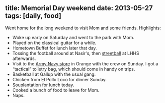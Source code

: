 title: Memorial Day weekend
date: 2013-05-27
tags: [daily, food]
---

Went home for the long weekend to visit Mom and some friends. Highlights:

- Woke up early on Saturday and went to the park with Mom.
- Played on the classical guitar for a while.
- Hometown Buffet for lunch later that day.
- Tossing the football around at Nasir's, then [streetball](http://instagram.com/p/Z1my1_TRiS/) at LHHS afterwards.
- Visit to the [Army Navy store](http://www.orangearmynavy.com/) in Orange with the crew on Sunday. I got a “tactical” toiletry bag, which should come in handy on trips.
- Basketball at Gallup with the usual gang.
- Chicken from El Pollo Loco for dinner Sunday.
- Souplantation for lunch today.
- Cooked a bunch of food to leave for Mom.
- Naps.

